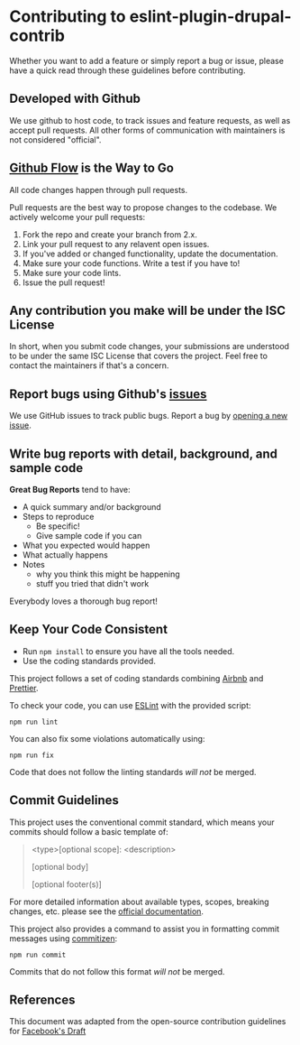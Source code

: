# Contributing to eslint-plugin-drupal-contrib

Whether you want to add a feature or simply report a bug or issue, please have a quick read through these guidelines before contributing.

## Developed with Github

We use github to host code, to track issues and feature requests, as well as accept pull requests. All other forms of communication with maintainers is not considered "official".

## [Github Flow](https://guides.github.com/introduction/flow/index.html) is the Way to Go

All code changes happen through pull requests.

Pull requests are the best way to propose changes to the codebase. We actively welcome your pull requests:

1. Fork the repo and create your branch from 2.x.
2. Link your pull request to any relavent open issues.
3. If you've added or changed functionality, update the documentation.
4. Make sure your code functions. Write a test if you have to!
5. Make sure your code lints.
6. Issue the pull request!

## Any contribution you make will be under the ISC License

In short, when you submit code changes, your submissions are understood to be under the same ISC License that covers the project. Feel free to contact the maintainers if that's a concern.

## Report bugs using Github's [issues](https://github.com/coldfrontlabs/eslint-plugin-drupal-contrib/issues)

We use GitHub issues to track public bugs. Report a bug by [opening a new issue](https://github.com/coldfrontlabs/eslint-plugin-drupal-contrib/issues/new).

## Write bug reports with detail, background, and sample code

**Great Bug Reports** tend to have:

- A quick summary and/or background
- Steps to reproduce
  - Be specific!
  - Give sample code if you can
- What you expected would happen
- What actually happens
- Notes
  - why you think this might be happening
  - stuff you tried that didn't work

Everybody loves a thorough bug report!

## Keep Your Code Consistent

- Run `npm install` to ensure you have all the tools needed.
- Use the coding standards provided.

This project follows a set of coding standards combining [Airbnb](https://github.com/airbnb/javascript) and [Prettier](https://prettier.io/).

To check your code, you can use [ESLint](https://eslint.org/) with the provided script:

```shell
npm run lint
```

You can also fix some violations automatically using:

```shell
npm run fix
```

Code that does not follow the linting standards _will not_ be merged.

## Commit Guidelines

This project uses the conventional commit standard, which means your commits should follow a basic template of:

> \<type>[optional scope]: \<description>
>
> [optional body]
>
> [optional footer(s)]

For more detailed information about available types, scopes, breaking changes, etc. please see the [official documentation](https://www.conventionalcommits.org/en/v1.0.0/).

This project also provides a command to assist you in formatting commit messages using [commitizen](https://commitizen.github.io/cz-cli/):

```shell
npm run commit
```

Commits that do not follow this format _will not_ be merged.

## References

This document was adapted from the open-source contribution guidelines for [Facebook's Draft](https://github.com/facebook/draft-js/blob/a9316a723f9e918afde44dea68b5f9f39b7d9b00/CONTRIBUTING.md)
